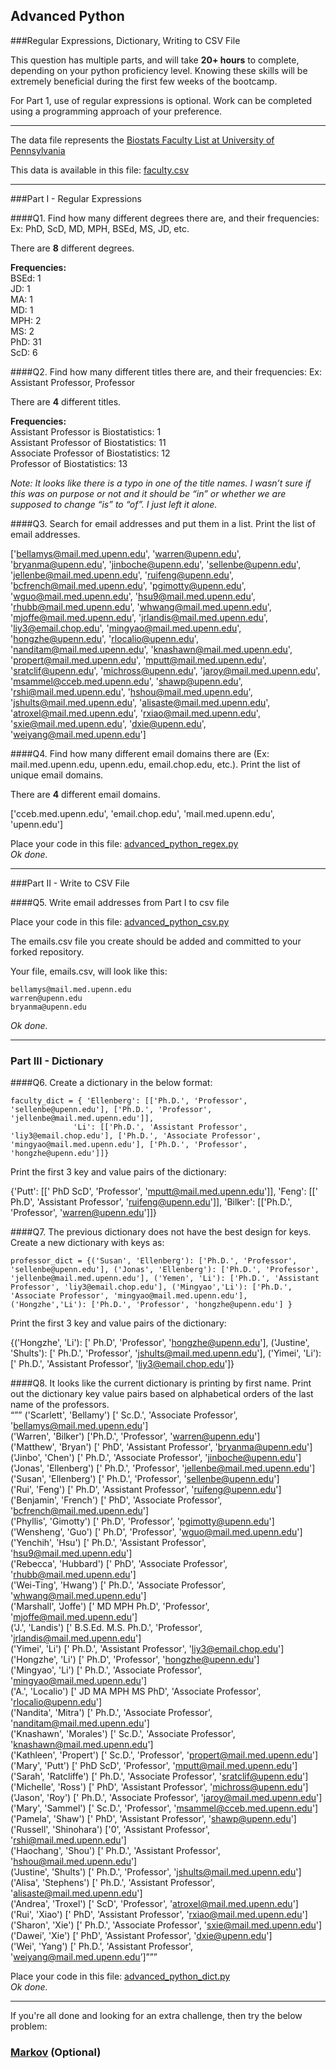 ## Advanced Python    

###Regular Expressions, Dictionary, Writing to CSV File  

This question has multiple parts, and will take **20+ hours** to complete, depending on your python proficiency level.  Knowing these skills will be extremely beneficial during the first few weeks of the bootcamp.

For Part 1, use of regular expressions is optional.  Work can be completed using a programming approach of your preference. 

---

The data file represents the [Biostats Faculty List at University of Pennsylvania](http://www.med.upenn.edu/cceb/biostat/faculty.shtml)

This data is available in this file:  [faculty.csv](python/faculty.csv)

--- 

###Part I - Regular Expressions  


####Q1. Find how many different degrees there are, and their frequencies: Ex:  PhD, ScD, MD, MPH, BSEd, MS, JD, etc.

There are **8** different degrees.  

**Frequencies:**    
BSEd: 1  
JD: 1  
MA: 1  
MD: 1   
MPH: 2   
MS: 2   
PhD: 31  
ScD: 6  

  
####Q2. Find how many different titles there are, and their frequencies:  Ex:  Assistant Professor, Professor

There are **4** different titles.  

**Frequencies:**  
Assistant Professor is Biostatistics: 1  
Assistant Professor of Biostatistics: 11  
Associate Professor of Biostatistics: 12  
Professor of Biostatistics: 13  

*Note: It looks like there is a typo in one of the title names.  I wasn’t sure if this was on purpose or not and it should be “in” or whether we are supposed to change “is” to “of”. I just left it alone.*


####Q3. Search for email addresses and put them in a list.  Print the list of email addresses.

['bellamys@mail.med.upenn.edu', 'warren@upenn.edu', 'bryanma@upenn.edu', 'jinboche@upenn.edu', 'sellenbe@upenn.edu', 'jellenbe@mail.med.upenn.edu', 'ruifeng@upenn.edu', 'bcfrench@mail.med.upenn.edu', 'pgimotty@upenn.edu', 'wguo@mail.med.upenn.edu', 'hsu9@mail.med.upenn.edu', 'rhubb@mail.med.upenn.edu', 'whwang@mail.med.upenn.edu', 'mjoffe@mail.med.upenn.edu', 'jrlandis@mail.med.upenn.edu', 'liy3@email.chop.edu', 'mingyao@mail.med.upenn.edu', 'hongzhe@upenn.edu', 'rlocalio@upenn.edu', 'nanditam@mail.med.upenn.edu', 'knashawn@mail.med.upenn.edu', 'propert@mail.med.upenn.edu', 'mputt@mail.med.upenn.edu', 'sratclif@upenn.edu', 'michross@upenn.edu', 'jaroy@mail.med.upenn.edu', 'msammel@cceb.med.upenn.edu', 'shawp@upenn.edu', 'rshi@mail.med.upenn.edu', 'hshou@mail.med.upenn.edu', 'jshults@mail.med.upenn.edu', 'alisaste@mail.med.upenn.edu', 'atroxel@mail.med.upenn.edu', 'rxiao@mail.med.upenn.edu', 'sxie@mail.med.upenn.edu', 'dxie@upenn.edu', 'weiyang@mail.med.upenn.edu']

####Q4. Find how many different email domains there are (Ex:  mail.med.upenn.edu, upenn.edu, email.chop.edu, etc.).  Print the list of unique email domains.

There are **4** different email domains.

['cceb.med.upenn.edu', 'email.chop.edu', 'mail.med.upenn.edu', 'upenn.edu']  

Place your code in this file: [advanced_python_regex.py](python/advanced_python_regex.py)  
*Ok done.*  

---

###Part II - Write to CSV File

####Q5.  Write email addresses from Part I to csv file

Place your code in this file: [advanced_python_csv.py](python/advanced_python_csv.py)

The emails.csv file you create should be added and committed to your forked repository.

Your file, emails.csv, will look like this:
```
bellamys@mail.med.upenn.edu
warren@upenn.edu
bryanma@upenn.edu
```
*Ok done.*  

---

### Part III - Dictionary

####Q6.  Create a dictionary in the below format:
```
faculty_dict = { 'Ellenberg': [['Ph.D.', 'Professor', 'sellenbe@upenn.edu'], ['Ph.D.', 'Professor', 'jellenbe@mail.med.upenn.edu']],
              'Li': [['Ph.D.', 'Assistant Professor', 'liy3@email.chop.edu'], ['Ph.D.', 'Associate Professor', 'mingyao@mail.med.upenn.edu'], ['Ph.D.', 'Professor', 'hongzhe@upenn.edu']]}
```
Print the first 3 key and value pairs of the dictionary:  

{'Putt': [[' PhD ScD', 'Professor', 'mputt@mail.med.upenn.edu']], 'Feng': [[' Ph.D', 'Assistant Professor', 'ruifeng@upenn.edu']], 'Bilker': [['Ph.D.', 'Professor', 'warren@upenn.edu']]}  

####Q7.  The previous dictionary does not have the best design for keys.  Create a new dictionary with keys as:

```
professor_dict = {('Susan', 'Ellenberg'): ['Ph.D.', 'Professor', 'sellenbe@upenn.edu'], ('Jonas', 'Ellenberg'): ['Ph.D.', 'Professor', 'jellenbe@mail.med.upenn.edu'], ('Yemen', 'Li'): ['Ph.D.', 'Assistant Professor', 'liy3@email.chop.edu'], ('Mingyao','Li'): ['Ph.D.', 'Associate Professor', 'mingyao@mail.med.upenn.edu'], ('Hongzhe','Li'): ['Ph.D.', 'Professor', 'hongzhe@upenn.edu'] }
```

Print the first 3 key and value pairs of the dictionary:  

{('Hongzhe', 'Li'): [' Ph.D', 'Professor', 'hongzhe@upenn.edu'], ('Justine', 'Shults'): [' Ph.D.', 'Professor', 'jshults@mail.med.upenn.edu'], ('Yimei', 'Li'): [' Ph.D.', 'Assistant Professor', 'liy3@email.chop.edu']}  

####Q8.  It looks like the current dictionary is printing by first name.  Print out the dictionary key value pairs based on alphabetical orders of the last name of the professors.  
“””
('Scarlett', 'Bellamy') [' Sc.D.', 'Associate Professor', 'bellamys@mail.med.upenn.edu']  
('Warren', 'Bilker') ['Ph.D.', 'Professor', 'warren@upenn.edu']  
('Matthew', 'Bryan') [' PhD', 'Assistant Professor', 'bryanma@upenn.edu']  
('Jinbo', 'Chen') [' Ph.D.', 'Associate Professor', 'jinboche@upenn.edu']  
('Jonas', 'Ellenberg') [' Ph.D.', 'Professor', 'jellenbe@mail.med.upenn.edu']  
('Susan', 'Ellenberg') [' Ph.D.', 'Professor', 'sellenbe@upenn.edu']  
('Rui', 'Feng') [' Ph.D', 'Assistant Professor', 'ruifeng@upenn.edu']  
('Benjamin', 'French') [' PhD', 'Associate Professor', 'bcfrench@mail.med.upenn.edu']  
('Phyllis', 'Gimotty') [' Ph.D', 'Professor', 'pgimotty@upenn.edu']  
('Wensheng', 'Guo') [' Ph.D', 'Professor', 'wguo@mail.med.upenn.edu']  
('Yenchih', 'Hsu') [' Ph.D.', 'Assistant Professor', 'hsu9@mail.med.upenn.edu']  
('Rebecca', 'Hubbard') [' PhD', 'Associate Professor', 'rhubb@mail.med.upenn.edu']  
('Wei-Ting', 'Hwang') [' Ph.D.', 'Associate Professor', 'whwang@mail.med.upenn.edu']  
('Marshall', 'Joffe') [' MD MPH Ph.D', 'Professor', 'mjoffe@mail.med.upenn.edu']  
('J.', 'Landis') [' B.S.Ed. M.S. Ph.D.', 'Professor', 'jrlandis@mail.med.upenn.edu']  
('Yimei', 'Li') [' Ph.D.', 'Assistant Professor', 'liy3@email.chop.edu']  
('Hongzhe', 'Li') [' Ph.D', 'Professor', 'hongzhe@upenn.edu']  
('Mingyao', 'Li') [' Ph.D.', 'Associate Professor', 'mingyao@mail.med.upenn.edu']  
('A.', 'Localio') [' JD MA MPH MS PhD', 'Associate Professor', 'rlocalio@upenn.edu']  
('Nandita', 'Mitra') [' Ph.D.', 'Associate Professor', 'nanditam@mail.med.upenn.edu']  
('Knashawn', 'Morales') [' Sc.D.', 'Associate Professor', 'knashawn@mail.med.upenn.edu']  
('Kathleen', 'Propert') [' Sc.D.', 'Professor', 'propert@mail.med.upenn.edu']  
('Mary', 'Putt') [' PhD ScD', 'Professor', 'mputt@mail.med.upenn.edu']  
('Sarah', 'Ratcliffe') [' Ph.D.', 'Associate Professor', 'sratclif@upenn.edu']  
('Michelle', 'Ross') [' PhD', 'Assistant Professor', 'michross@upenn.edu']  
('Jason', 'Roy') [' Ph.D.', 'Associate Professor', 'jaroy@mail.med.upenn.edu']  
('Mary', 'Sammel') [' Sc.D.', 'Professor', 'msammel@cceb.med.upenn.edu']  
('Pamela', 'Shaw') [' PhD', 'Assistant Professor', 'shawp@upenn.edu']  
('Russell', 'Shinohara') ['0', 'Assistant Professor', 'rshi@mail.med.upenn.edu']  
('Haochang', 'Shou') [' Ph.D.', 'Assistant Professor', 'hshou@mail.med.upenn.edu']  
('Justine', 'Shults') [' Ph.D.', 'Professor', 'jshults@mail.med.upenn.edu']  
('Alisa', 'Stephens') [' Ph.D.', 'Assistant Professor', 'alisaste@mail.med.upenn.edu']  
('Andrea', 'Troxel') [' ScD', 'Professor', 'atroxel@mail.med.upenn.edu']  
('Rui', 'Xiao') [' PhD', 'Assistant Professor', 'rxiao@mail.med.upenn.edu']  
('Sharon', 'Xie') [' Ph.D.', 'Associate Professor', 'sxie@mail.med.upenn.edu']  
('Dawei', 'Xie') [' PhD', 'Assistant Professor', 'dxie@upenn.edu']  
('Wei', 'Yang') [' Ph.D.', 'Assistant Professor', 'weiyang@mail.med.upenn.edu’]”””

Place your code in this file: [advanced_python_dict.py](python/advanced_python_dict.py)  
*Ok done.*  

--- 

If you're all done and looking for an extra challenge, then try the below problem:  

### [Markov](python/markov.py) (Optional)

